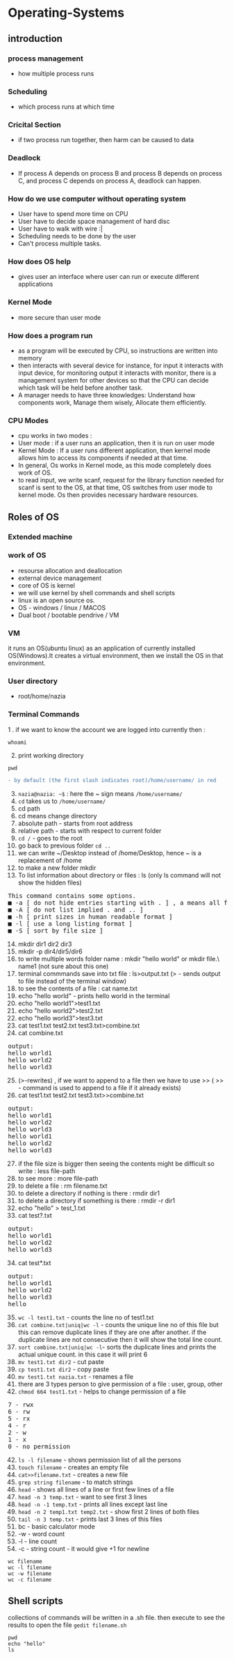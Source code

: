 # Operating-Systems
## introduction
<h3>process management</h3>

  - how multiple process runs
<h3>Scheduling</h3> 

  - which process runs at which time
<h3>Cricital Section</h3>

  - if two process run together, then harm can be caused to data
<h3>Deadlock</h3>

  - If process A depends on process B and process B depends on process C, and process C depends on process A, deadlock can happen.
<h3>How do we use computer without operating system</h3>

  - User have to spend more time on CPU
  - User have to decide space management of hard disc
  - User have to walk with wire :|
  - Scheduling needs to be done by the user
  - Can't process multiple tasks.

<h3> How does OS help</h3>

  - gives user an interface where user can run or execute different applications

<h3> Kernel Mode </h3>

  - more secure than user mode

<h3> How does a program run</h3>

- as a program will be executed by CPU, so instructions are written into memory
- then interacts with several device for instance, for input it interacts with input device, for monitoring output it interacts with monitor, there is a management system for other devices so that the CPU can decide which task will be held before another task.
- A manager needs to have three knowledges: Understand how components work, Manage them wisely, Allocate them efficiently.

<h3> CPU Modes</h3>

- cpu works in two modes : 
- User mode : if a user runs an application, then it is run on user mode
- Kernel Mode : If a user runs different application, then kernel mode allows him to access its components if needed at that time. 
- In general, Os works in Kernel mode, as this mode completely does work of OS.
- to read input, we write scanf, request for the library function needed for scanf is sent to the OS, at that time, OS switches from user mode to kernel mode. Os then provides necessary hardware resources.

## Roles of OS

### Extended machine


### work of OS
- resourse allocation and deallocation 
- external device management
- core of OS is kernel
- we will use kernel by shell commands and shell scripts
- linux is an open source os.
- OS - windows / linux / MACOS
- Dual boot / bootable pendrive / VM 
### VM 
it runs an OS(ubuntu linux) as an application of currently installed OS(Windows).It creates a virtual environment, then we install the OS in that environment.
### User directory
- root/home/nazia
### Terminal Commands

1 . if we want to know the account we are logged into currently then :
```console 
whoami
```
2. print working directory 

```console 
pwd
```

```diff 
- by default (the first slash indicates root)/home/username/ in red
```

3. ```nazia@nazia: ~$``` : here the ~ sign means ```/home/username/```
4. ```cd``` takes us to ```/home/username/```
5. cd path
6. cd means change directory
7. absolute path - starts from root address
8. relative path - starts with respect to current folder
9. ```cd /``` - goes to the root
10. go back to previous folder ```cd ..```
11. we can write ~/Desktop instead of /home/Desktop, hence ~ is a replacement of /home
12. to make a new folder mkdir
13. To list information about directory or files : ls (only ls command will not show the hidden files) 
<pre>
This command contains some options.
■ -a [ do not hide entries starting with . ] , a means all files including hidden would be shown
■ -A [ do not list implied . and .. ] 
■ -h [ print sizes in human readable format ]
■ -l [ use a long listing format ]
■ -S [ sort by file size ]
</pre>

14. mkdir dir1 dir2 dir3
15. mkdir -p dir4/dir5/dir6
16. to write multiple words folder name : mkdir "hello world" or mkdir file.\ name1 (not sure about this one)
17. terminal commmands save into txt file : ls>output.txt (> - sends output to file instead of the terminal window)
18. to see the contents of a file : cat name.txt
19. echo "hello world" - prints hello world in the terminal
20. echo "hello world1">test1.txt
21. echo "hello world2">test2.txt
22. echo "hello world3">test3.txt
23. cat test1.txt test2.txt test3.txt>combine.txt
24. cat combine.txt

<pre>
output:
hello world1
hello world2
hello world3
</pre>

25. (>-rewrites) , if we want to append to a file then we have to use >> ( >> - command is used to append to a file if it already exists)
26. cat test1.txt test2.txt test3.txt>>combine.txt
<pre>
output:
hello world1
hello world2
hello world3
hello world1
hello world2
hello world3
</pre>

27. if the file size is bigger then seeing the contents might be difficult so write : less file-path
28. to see more : more file-path
29. to delete a file : rm filename.txt
30. to delete a directory if nothing is there : rmdir dir1
31. to delete a directory if something is there : rmdir -r dir1
32. echo "hello" > test_1.txt
33. cat test?.txt
<pre>
output:
hello world1
hello world2
hello world3
</pre>
34. cat test*.txt

<pre>
output:
hello world1
hello world2
hello world3
hello
</pre>

35. ```wc -l test1.txt``` - counts the line no of test1.txt
36. ```cat combine.txt|uniq|wc -l``` - counts the unique line no of this file but this can remove duplicate lines if they are one after another. if the duplicate lines are not consecutive then it will show the total line count.
37. ```sort combine.txt|uniq|wc -l```- sorts the duplicate lines and prints the actual unique count. in this case it will print 6
38. ```mv test1.txt dir2``` - cut paste
38. ```cp test1.txt dir2``` - copy paste
39. ```mv test1.txt nazia.txt``` - renames a file
40. there are 3 types person to give permission of a file : user, group, other
41. ```chmod 664 test1.txt``` - helps to change permission of a file 
<pre>
7 - rwx
6 - rw
5 - rx
4 - r
2 - w
1 - x
0 - no permission
</pre>
42. ```ls -l filename``` - shows permission list of all the persons
43. ```touch filename``` - creates an empty file
44. ```cat>>filename.txt``` - creates a new file
46. ```grep string filename``` - to match strings
47. ```head``` - shows all lines of a line or first few lines of a file
48. ```head -n 3 temp.txt``` - want to see first 3 lines
49. ```head -n -1 temp.txt``` - prints all lines except last line
50. ```head -n 2 temp1.txt temp2.txt``` - show first 2 lines of both files
51. ```tail -n 3 temp.txt``` - prints last 3 lines of this files
52. bc - basic calculator mode
53. -w - word count 
54. -l - line count 
55. -c - string count - it would give +1 for newline
```console
wc filename
wc -l filename
wc -w filename
wc -c filename
```
## Shell scripts

collections of commands will be written in a .sh file. then execute to see the results
to open the file ```gedit filename.sh```
```
pwd
echo "hello"
ls
```

